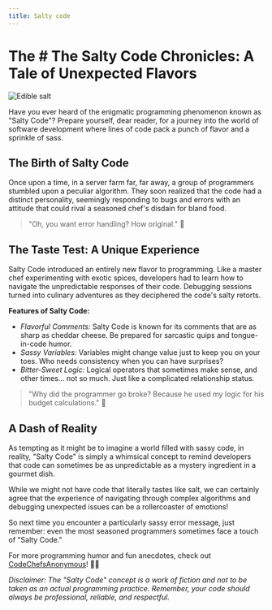 ```yaml
---
title: Salty code
---
```


# The # The Salty Code Chronicles: A Tale of Unexpected Flavors

![Edible salt](https://upload.wikimedia.org/wikipedia/commons/d/d8/EdibleSalt.jpg)

Have you ever heard of the enigmatic programming phenomenon known as "Salty Code"? Prepare yourself, dear reader, for a journey into the world of software development where lines of code pack a punch of flavor and a sprinkle of sass.

## The Birth of Salty Code

Once upon a time, in a server farm far, far away, a group of programmers stumbled upon a peculiar algorithm. They soon realized that the code had a distinct personality, seemingly responding to bugs and errors with an attitude that could rival a seasoned chef's disdain for bland food.

> "Oh, you want error handling? How original." 🧂

## The Taste Test: A Unique Experience

Salty Code introduced an entirely new flavor to programming. Like a master chef experimenting with exotic spices, developers had to learn how to navigate the unpredictable responses of their code. Debugging sessions turned into culinary adventures as they deciphered the code's salty retorts.

**Features of Salty Code:**
- _Flavorful Comments:_ Salty Code is known for its comments that are as sharp as cheddar cheese. Be prepared for sarcastic quips and tongue-in-code humor.
- _Sassy Variables:_ Variables might change value just to keep you on your toes. Who needs consistency when you can have surprises?
- _Bitter-Sweet Logic:_ Logical operators that sometimes make sense, and other times... not so much. Just like a complicated relationship status.

> "Why did the programmer go broke? Because he used my logic for his budget calculations." 🧂

## A Dash of Reality

As tempting as it might be to imagine a world filled with sassy code, in reality, "Salty Code" is simply a whimsical concept to remind developers that code can sometimes be as unpredictable as a mystery ingredient in a gourmet dish.

While we might not have code that literally tastes like salt, we can certainly agree that the experience of navigating through complex algorithms and debugging unexpected issues can be a rollercoaster of emotions!

So next time you encounter a particularly sassy error message, just remember: even the most seasoned programmers sometimes face a touch of "Salty Code."

For more programming humor and fun anecdotes, check out [CodeChefsAnonymous](https://www.saltdesignsystem.com/)! 🍔🧂

_Disclaimer: The "Salty Code" concept is a work of fiction and not to be taken as an actual programming practice. Remember, your code should always be professional, reliable, and respectful._

